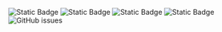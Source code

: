 ![Static Badge](https://img.shields.io/badge/blacklists-60-000000) ![Static Badge](https://img.shields.io/badge/blacklisted-2692347-cc0000) ![Static Badge](https://img.shields.io/badge/whitelisted-2244-00CC00) ![Static Badge](https://img.shields.io/badge/streaming_blacklist-28107-000000) ![GitHub issues](https://img.shields.io/github/issues/fabriziosalmi/blacklists)
